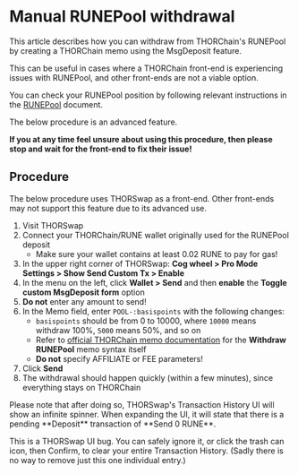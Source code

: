 # Manual RUNEPool withdrawal

This article describes how you can withdraw from THORChain's RUNEPool
by creating a THORChain memo using the MsgDeposit feature.

This can be useful in cases where a THORChain front-end is experiencing
issues with RUNEPool, and other front-ends are not a viable option.

You can check your RUNEPool position by following relevant instructions
in the [RUNEPool](runepool.md) document.

<div class="warning">
The below procedure is an advanced feature.
<p></p>
<strong>If you at any time feel unsure about using this procedure, then please
stop and wait for the front-end to fix their issue!</strong>
</div>

## Procedure

The below procedure uses THORSwap as a front-end.  Other front-ends may not
support this feature due to its advanced use.

1. Visit THORSwap
1. Connect your THORChain/RUNE wallet originally used for the RUNEPool deposit
   - Make sure your wallet contains at least 0.02 RUNE to pay for gas!
1. In the upper right corner of THORSwap: **Cog wheel > Pro Mode Settings > Show Send Custom Tx > Enable**
1. In the menu on the left, click **Wallet > Send** and then **enable** the **Toggle custom MsgDeposit form** option
1. **Do not** enter any amount to send!
1. In the Memo field, enter `POOL-:basispoints` with the following changes:
   - `basispoints` should be from 0 to 10000, where `10000` means withdraw 100%, `5000` means 50%, and so on
   - Refer to [official THORChain memo documentation][1] for the **Withdraw RUNEPool** memo syntax itself
   - **Do not** specify AFFILIATE or FEE parameters!
1. Click **Send**
1. The withdrawal should happen quickly (within a few minutes), since everything stays on THORChain

<div class="warning">
Please note that after doing so, THORSwap's Transaction History UI will show an
infinite spinner.  When expanding the UI, it will state that there is a pending
**Deposit** transaction of **Send 0 RUNE**.
<p></p>
This is a THORSwap UI bug.  You can safely ignore it, or click the trash can icon,
then Confirm, to clear your entire Transaction History.  (Sadly there is no way to
remove just this one individual entry.)
</div>

[1]: https://dev.thorchain.org/concepts/memos.html#withdraw-runepool
